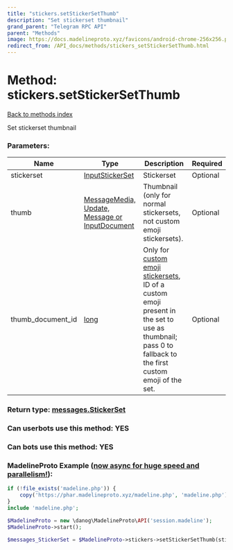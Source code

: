 ```yaml
---
title: "stickers.setStickerSetThumb"
description: "Set stickerset thumbnail"
grand_parent: "Telegram RPC API"
parent: "Methods"
image: https://docs.madelineproto.xyz/favicons/android-chrome-256x256.png
redirect_from: /API_docs/methods/stickers_setStickerSetThumb.html
---
```

# Method: stickers.setStickerSetThumb
[Back to methods index](index.html)



Set stickerset thumbnail

### Parameters:

| Name     |    Type       | Description | Required |
|----------|---------------|-------------|----------|
|stickerset|[InputStickerSet](/API_docs/types/InputStickerSet.html) | Stickerset | Optional|
|thumb|[MessageMedia, Update, Message or InputDocument](/API_docs/types/InputDocument.html) | Thumbnail (only for normal stickersets, not custom emoji stickersets). | Optional|
|thumb\_document\_id|[long](/API_docs/types/long.html) | Only for [custom emoji stickersets](https://core.telegram.org/api/custom-emoji), ID of a custom emoji present in the set to use as thumbnail; pass 0 to fallback to the first custom emoji of the set. | Optional|


### Return type: [messages.StickerSet](/API_docs/types/messages.StickerSet.html)

### Can userbots use this method: **YES**

### Can bots use this method: **YES**


### MadelineProto Example ([now async for huge speed and parallelism!](https://docs.madelineproto.xyz/docs/ASYNC.html)):


```php
if (!file_exists('madeline.php')) {
    copy('https://phar.madelineproto.xyz/madeline.php', 'madeline.php');
}
include 'madeline.php';

$MadelineProto = new \danog\MadelineProto\API('session.madeline');
$MadelineProto->start();

$messages_StickerSet = $MadelineProto->stickers->setStickerSetThumb(stickerset: $InputStickerSet, thumb: $InputDocument, thumb_document_id: $long, );
```

